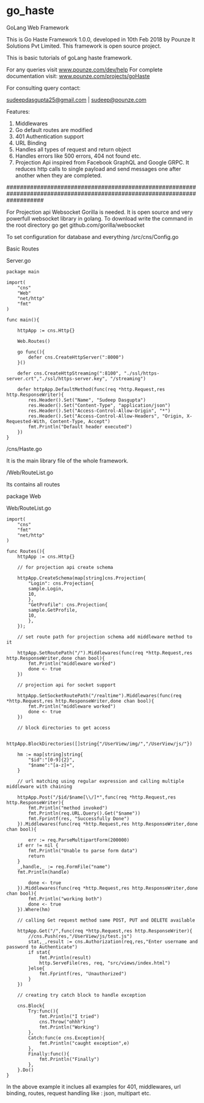 # go_haste
GoLang Web Framework 

This is Go Haste Framework 1.0.0, developed in 10th Feb 2018 by Pounze It Solutions Pvt Limited.
This framework is open source project.

This is basic tutorials of goLang haste framework.

For any queries visit www.pounze.com/dev/help
For complete documentation visit: www.pounze.com/projects/goHaste

For consulting query contact:

sudeepdasgupta25@gmail.com | sudeep@pounze.com

Features:

1) Middlewares
2) Go default routes are modified
3) 401 Authentication support
4) URL Binding 
5) Handles all types of request and return object
6) Handles errors like 500 errors, 404 not found etc.
7) Projection Api inspired from Facebook GraphQL and Google GRPC. It reduces http calls to single payload and send messages one after another when they are completed.

###########################################################################################################################

For Projection api Websocket Gorilla is needed. It is open source and very powerfull websocket library in golang.
To download write the command in the root directory
go get github.com/gorilla/websocket

To set configuration for database and everything
/src/cns/Config.go

Basic Routes  

Server.go
	
	package main

	import(
		"cns"
		"Web"
		"net/http"
		"fmt"
	)

	func main(){

		httpApp := cns.Http{}

		Web.Routes()

		go func(){
			defer cns.CreateHttpServer(":8000")
		}()

		defer cns.CreateHttpStreaming(":8100", "./ssl/https-server.crt","./ssl/https-server.key", "/streaming")

		defer httpApp.DefaultMethod(func(req *http.Request,res http.ResponseWriter){
			res.Header().Set("Name", "Sudeep Dasgupta")
			res.Header().Set("Content-Type", "application/json")
			res.Header().Set("Access-Control-Allow-Origin", "*")
			res.Header().Set("Access-Control-Allow-Headers", "Origin, X-Requested-With, Content-Type, Accept")
			fmt.Println("Default header executed")
		})
	}

/cns/Haste.go

It is the main library file of the whole framework.

/Web/RouteList.go

Its contains all routes

package Web

Web/RouteList.go

	import(
		"cns"
		"fmt"
		"net/http"
	)

	func Routes(){
		httpApp := cns.Http{}
		
		// for projection api create schema 
		
		httpApp.CreateSchema(map[string]cns.Projection{
		    "Login": cns.Projection{
			sample.Login,
			10,
		    },
		    "GetProfile": cns.Projection{
			sample.GetProfile,
			10,
		    },
		});
		
		// set route path for projection schema add middleware method to it
		
		httpApp.SetRoutePath("/").Middlewares(func(req *http.Request,res http.ResponseWriter,done chan bool){
			fmt.Println("middleware worked")
			done <- true
		})
		
		// projection api for socket support 
		
		httpApp.SetSocketRoutePath("/realtime").Middlewares(func(req *http.Request,res http.ResponseWriter,done chan bool){
			fmt.Println("middleware worked")
			done <- true
		})
		
		// block directories to get access
		
		httpApp.BlockDirectories([]string{"/UserView/img/","/UserView/js/"})

		hm := map[string]string{
		    "$id":"[0-9]{2}",
		    "$name":"[a-z]+",
		}

		// url matching using regular expression and calling multiple middleware with chaining
		
		httpApp.Post("/$id/$name[\\/]*",func(req *http.Request,res http.ResponseWriter){
			fmt.Println("method invoked")
			fmt.Println(req.URL.Query().Get("$name"))
			fmt.Fprintf(res, "Successfully Done")
		}).Middlewares(func(req *http.Request,res http.ResponseWriter,done chan bool){

			err := req.ParseMultipartForm(200000)
		if err != nil {
		    fmt.Println("Unable to parse form data")
		    return
		}
		_,handle,_ := req.FormFile("name")
		fmt.Println(handle)

			done <- true
		}).Middlewares(func(req *http.Request,res http.ResponseWriter,done chan bool){
			fmt.Println("working both")
			done <- true
		}).Where(hm)

		// calling Get request method same POST, PUT and DELETE available
		
		httpApp.Get("/",func(req *http.Request,res http.ResponseWriter){
			//cns.Push(res,"/UserView/js/test.js")
			stat,_,result := cns.Authorization(req,res,"Enter username and password to Authenticate")
			if stat{
				fmt.Println(result)
				http.ServeFile(res, req, "src/views/index.html")
			}else{
				fmt.Fprintf(res, "Unauthorized")
			}
		})
	
		// creating try catch block to handle exception
		
		cns.Block{
			Try:func(){
				fmt.Println("I tried")
				cns.Throw("ohhh")
				fmt.Println("Working")
			},
			Catch:func(e cns.Exception){
				fmt.Println("caught exception",e)
			},
			Finally:func(){
				fmt.Println("Finally")
			},
		}.Do()
	}


In the above example it inclues all examples for 401, middlewares, url binding, routes, request handling like : json, multipart etc.
